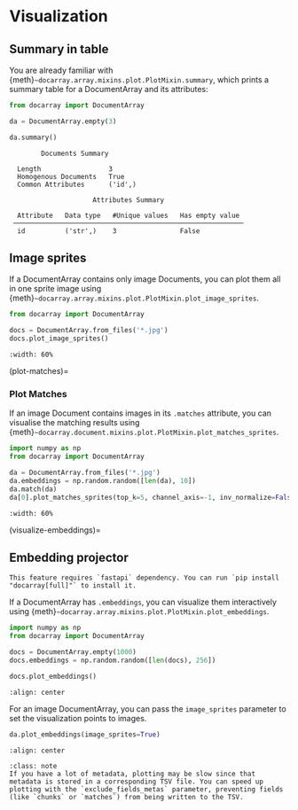 # Visualization

## Summary in table

You are already familiar with {meth}`~docarray.array.mixins.plot.PlotMixin.summary`, which prints a summary table for a DocumentArray and its attributes:

```python
from docarray import DocumentArray

da = DocumentArray.empty(3)

da.summary()
```

```text
        Documents Summary         
                                  
  Length                 3        
  Homogenous Documents   True     
  Common Attributes      ('id',)  
                                  
                     Attributes Summary                     
                                                            
  Attribute   Data type   #Unique values   Has empty value  
 ────────────────────────────────────────────────────────── 
  id          ('str',)    3                False            
```

## Image sprites

If a DocumentArray contains only image Documents, you can plot them all in one sprite image using {meth}`~docarray.array.mixins.plot.PlotMixin.plot_image_sprites`.

```python
from docarray import DocumentArray

docs = DocumentArray.from_files('*.jpg')
docs.plot_image_sprites()
```

```{figure} images/sprite-image.png
:width: 60%
```
(plot-matches)=
### Plot Matches

If an image Document contains images in its `.matches` attribute, you can visualise the matching results using {meth}`~docarray.document.mixins.plot.PlotMixin.plot_matches_sprites`.

```python
import numpy as np
from docarray import DocumentArray

da = DocumentArray.from_files('*.jpg')
da.embeddings = np.random.random([len(da), 10])
da.match(da)
da[0].plot_matches_sprites(top_k=5, channel_axis=-1, inv_normalize=False)
```

```{figure} images/sprite-match.png
:width: 60%
```

(visualize-embeddings)=
## Embedding projector

```{important}
This feature requires `fastapi` dependency. You can run `pip install "docarray[full]"` to install it.
```

If a DocumentArray has `.embeddings`, you can visualize them interactively using {meth}`~docarray.array.mixins.plot.PlotMixin.plot_embeddings`.

```python
import numpy as np
from docarray import DocumentArray

docs = DocumentArray.empty(1000)
docs.embeddings = np.random.random([len(docs), 256])

docs.plot_embeddings()
```

```{figure} images/embedding-projector-empty.gif
:align: center
```

For an image DocumentArray, you can pass the `image_sprites` parameter to set the visualization points to images.

```python
da.plot_embeddings(image_sprites=True)
```

```{figure} images/embedding-projector.gif
:align: center
```

````{admonition} Note
:class: note
If you have a lot of metadata, plotting may be slow since that metadata is stored in a corresponding TSV file. You can speed up plotting with the `exclude_fields_metas` parameter, preventing fields (like `chunks` or `matches`) from being written to the TSV.
````
